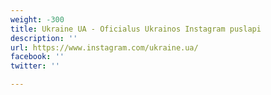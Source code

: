 ```yaml
---
weight: -300
title: Ukraine UA - Oficialus Ukrainos Instagram puslapi
description: ''
url: https://www.instagram.com/ukraine.ua/
facebook: ''
twitter: ''

---
```

